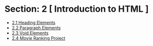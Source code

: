 # Section: 2 [ Introduction to HTML ]

* [2.1 Heading Elements](./2.1%20Heading%20Element/)
* [2.2 Paragraph Elements](./2.2%20Paragraph%20Element/)
* [2.3 Void Elements](./2.3%20Void%20Elements/)
* [2.4 Movie Ranking Project](./2.4%20Movie%20Ranking%20Project/)